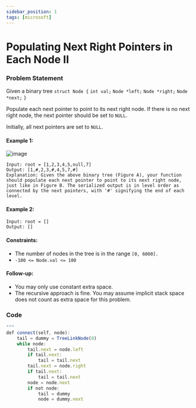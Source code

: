```yaml
---
sidebar_position: 1
tags: [microsoft]
---
```


# Populating Next Right Pointers in Each Node II

### Problem Statement

Given a binary tree
`struct Node {`
  `int val;`
  `Node *left;`
  `Node *right;`
  `Node *next;`
`}`

Populate each next pointer to point to its next right node. If there is no next right node, the next pointer should be set to `NULL`.

Initially, all next pointers are set to `NULL`.

#### Example 1:


![image](https://user-images.githubusercontent.com/75152702/206384027-9c319923-2d9f-4a54-801a-728e9b1f5f13.png)

```
Input: root = [1,2,3,4,5,null,7]
Output: [1,#,2,3,#,4,5,7,#]
Explanation: Given the above binary tree (Figure A), your function should populate each next pointer to point to its next right node, just like in Figure B. The serialized output is in level order as connected by the next pointers, with '#' signifying the end of each level.
```

#### Example 2:



```
Input: root = []
Output: []
```

#### Constraints:

- The number of nodes in the tree is in the range `[0, 6000].`
- `-100 <= Node.val <= 100`

#### Follow-up:

- You may only use constant extra space.
- The recursive approach is fine. You may assume implicit stack space does not count as extra space for this problem.

### Code

```jsx title="Python Code"
"""
def connect(self, node):
    tail = dummy = TreeLinkNode(0)
    while node:
        tail.next = node.left
        if tail.next:
            tail = tail.next
        tail.next = node.right
        if tail.next:
            tail = tail.next
        node = node.next
        if not node:
            tail = dummy
            node = dummy.next
```
